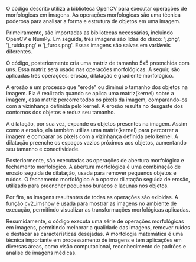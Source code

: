 O código descrito utiliza a biblioteca OpenCV para executar operações de morfologicas em imagens. As operações morfologicas são uma técnica poderosa para analisar a forma e estrutura de objetos em uma imagem.

Primeiramente, são importadas as bibliotecas necessárias, incluindo OpenCV e NumPy. Em seguida, três imagens são lidas do disco: 'j.png', 'j_ruido.png' e 'j_furos.png'. Essas imagens são salvas em variáveis diferentes.

O código, posteriormente cria uma matriz de tamanho 5x5 preenchida com uns. Essa matriz será usado nas operações morfológicas. A seguir, são aplicadas três operações: erosão, dilatação e gradiente morfológico.

A erosão é um processo que "erode" ou diminui o tamanho dos objetos na imagem. Ela é realizada quando se aplica uma matriz(kernel) sobre a imagem, essa matriz percorre todos os pixels da imagem, comparando-os com a vizinhança definida pelo kernel. A erosão resulta no desgaste dos contornos dos objetos e reduz seu tamanho.

A dilatação, por sua vez, expande os objetos presentes na imagem. Assim como a erosão, ela também utiliza uma matriz(kernel) para percorrer a imagem e comparar os pixels com a vizinhança definida pelo kernel. A dilatação preenche os espaços vazios próximos aos objetos, aumentando seu tamanho e conectividade.

Posteriormente, são executadas as operações de abertura morfológica e fechamento morfológico. A abertura morfológica é uma combinação de erosão seguida de dilatação, usada para remover pequenos objetos e ruídos. O fechamento morfológico é o oposto: dilatação seguida de erosão, utilizado para preencher pequenos buracos e lacunas nos objetos.

Por fim, as imagens resultantes de todas as operações são exibidas. A função cv2_imshow é usada para mostrar as imagens no ambiente de execução, permitindo visualizar as transformações morfológicas aplicadas.

Resumidamente, o código executa uma série de operações morfológicas em imagens, permitindo melhorar a qualidade das imagens, remover ruídos e destacar as características desejadas. A morfologia matemática é uma técnica importante em processamento de imagens e tem aplicações em diversas áreas, como visão computacional, reconhecimento de padrões e análise de imagens médicas.
